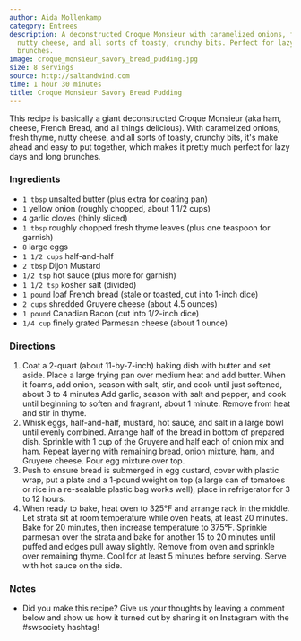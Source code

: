 ```yaml
---
author: Aida Mollenkamp
category: Entrees
description: A deconstructed Croque Monsieur with caramelized onions, fresh thyme,
  nutty cheese, and all sorts of toasty, crunchy bits. Perfect for lazy days and long
  brunches.
image: croque_monsieur_savory_bread_pudding.jpg
size: 8 servings
source: http://saltandwind.com
time: 1 hour 30 minutes
title: Croque Monsieur Savory Bread Pudding
---
```

This recipe is basically a giant deconstructed Croque Monsieur (aka ham, cheese, French Bread, and all things delicious). With caramelized onions, fresh thyme, nutty cheese, and all sorts of toasty, crunchy bits, it's make ahead and easy to put together, which makes it pretty much perfect for lazy days and long brunches.

### Ingredients

* `1 tbsp` unsalted butter (plus extra for coating pan)
* `1` yellow onion (roughly chopped, about 1 1/2 cups)
* `4` garlic cloves (thinly sliced)
* `1 tbsp` roughly chopped fresh thyme leaves (plus one teaspoon for garnish)
* `8` large eggs
* `1 1/2 cups` half-and-half
* `2 tbsp` Dijon Mustard
* `1/2 tsp` hot sauce (plus more for garnish)
* `1 1/2 tsp` kosher salt (divided)
* `1 pound` loaf French bread (stale or toasted, cut into 1-inch dice)
* `2 cups` shredded Gruyere cheese (about 4.5 ounces)
* `1 pound` Canadian Bacon (cut into 1/2-inch dice)
* `1/4 cup` finely grated Parmesan cheese (about 1 ounce)

### Directions

1. Coat a 2-quart (about 11-by-7-inch) baking dish with butter and set aside. Place a large frying pan over medium heat and add butter. When it foams, add onion, season with salt, stir, and cook until just softened, about 3 to 4 minutes Add garlic, season with salt and pepper, and cook until beginning to soften and fragrant, about 1 minute. Remove from heat and stir in thyme.
2. Whisk eggs, half-and-half, mustard, hot sauce, and salt in a large bowl until evenly combined. Arrange half of the bread in bottom of prepared dish. Sprinkle with 1 cup of the Gruyere and half each of onion mix and ham. Repeat layering with remaining bread, onion mixture, ham, and Gruyere cheese. Pour egg mixture over top.
3. Push to ensure bread is submerged in egg custard, cover with plastic wrap, put a plate and a 1-pound weight on top (a large can of tomatoes or rice in a re-sealable plastic bag works well), place in refrigerator for 3 to 12 hours.
4. When ready to bake, heat oven to 325°F and arrange rack in the middle. Let strata sit at room temperature while oven heats, at least 20 minutes. Bake for 20 minutes, then increase temperature to 375°F. Sprinkle parmesan over the strata and bake for another 15 to 20 minutes until puffed and edges pull away slightly. Remove from oven and sprinkle over remaining thyme. Cool for at least 5 minutes before serving. Serve with hot sauce on the side.

### Notes

- Did you make this recipe? Give us your thoughts by leaving a comment below and show us how it turned out by sharing it on Instagram with the #swsociety hashtag!